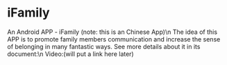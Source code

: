# iFamily
An Android APP - iFamily  (note: this is an Chinese App)\n
The idea of this APP is to promote family members communication and increase the sense of belonging in many fantastic ways. See more details about it in its document:\n
Video:(will put a link here later)

